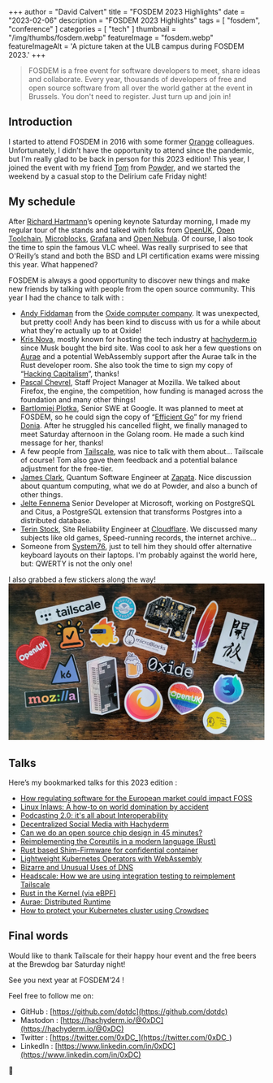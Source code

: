 +++
author = "David Calvert"
title = "FOSDEM 2023 Highlights"
date = "2023-02-06"
description = "FOSDEM 2023 Highlights"
tags = [
    "fosdem", "conference"
]
categories = [
    "tech"
]
thumbnail = "/img/thumbs/fosdem.webp"
featureImage = "fosdem.webp"
featureImageAlt = 'A picture taken at the ULB campus during FOSDEM 2023.'
+++

<!--more-->

> FOSDEM is a free event for software developers to meet, share ideas and collaborate. Every year, thousands of developers of free and open source software from all over the world gather at the event in Brussels. You don't need to register. Just turn up and join in!

## Introduction

I started to attend FOSDEM in 2016 with some former [Orange](https://www.orange.fr/portail) colleagues. Unfortunately, I didn’t have the opportunity to attend since the pandemic, but I'm really glad to be back in person for this 2023 edition! This year, I joined the event with my friend [Tom](https://github.com/wheybags) from [Powder](https://powder.gg/), and we started the weekend by a casual stop to the Delirium cafe Friday night!

## My schedule

After [Richard Hartmann](https://hachyderm.io/@RichiH@chaos.social)’s opening keynote Saturday morning, I made my regular tour of the stands and talked with folks from [OpenUK](https://openuk.uk/), [Open Toolchain](https://www.opentoolchain.org/), [Microblocks](http://microblocks.fun/), [Grafana](https://grafana.com/) and [Open Nebula](https://opennebula.io/). Of course, I also took the time to spin the famous VLC wheel. Was really surprised to see that O'Reilly’s stand and both the BSD and LPI certification exams were missing this year. What happened?

FOSDEM is always a good opportunity to discover new things and make new friends by talking with people from the open source community. This year I had the chance to talk with :

- [Andy Fiddaman](https://github.com/citrus-it) from the [Oxide computer company](https://oxide.computer/). It was unexpected, but pretty cool! Andy has been kind to discuss with us for a while about what they're actually up to at Oxide!
- [Kris Nova](https://hachyderm.io/@nova), mostly known for hosting the tech industry at [hachyderm.io](http://hachyderm.io/) since Musk bought the bird site. Was cool to ask her a few questions on [Aurae](https://github.com/aurae-runtime/aurae) and a potential WebAssembly support after the Aurae talk in the Rust developer room. She also took the time to sign my copy of “[Hacking Capitalism](https://hackingcapitalism.io/)”, thanks!
- [Pascal Chevrel](https://hachyderm.io/@pascalchevrel@mamot.fr), Staff Project Manager at Mozilla. We talked about Firefox, the engine, the competition, how funding is managed across the foundation and many other things!
- [Bartlomiej Plotka](https://github.com/bwplotka), Senior SWE at Google. It was planned to meet at FOSDEM, so he could sign the copy of “[Efficient Go](https://www.oreilly.com/library/view/efficient-go/9781098105709/)” for my friend [Donia](https://hachyderm.io/@doniacld). After he struggled his cancelled flight, we finally managed to meet Saturday afternoon in the Golang room. He made a such kind message for her, thanks!
- A few people from [Tailscale](https://tailscale.com/), was nice to talk with them about… Tailscale of course! Tom also gave them feedback and a potential balance adjustment for the free-tier.
- [James Clark](https://www.linkedin.com/in/jameshclrk/), Quantum Software Engineer at [Zapata](https://www.zapatacomputing.com/). Nice discussion about quantum computing, what we do at Powder, and also a bunch of other things.
- [Jelte Fennema](https://github.com/JelteF) Senior Developer at Microsoft, working on PostgreSQL and Citus, a PostgreSQL extension that transforms Postgres into a distributed database.
- [Terin Stock](https://github.com/terinjokes), Site Reliability Engineer at [Cloudflare](https://www.cloudflare.com/). We discussed many subjects like old games, Speed-running records, the internet archive…
- Someone from [System76](https://system76.com/), just to tell him they should offer alternative keyboard layouts on their laptops. I'm probably against the world here, but: QWERTY is not the only one!

I also grabbed a few stickers along the way!
![Stickers](fosdem-stickers.webp "Picture: stickers grabbed at FOSDEM'23.")

## Talks

Here’s my bookmarked talks for this 2023 edition :

- [How regulating software for the European market could impact FOSS](https://fosdem.org/2023/schedule/event/cyber_resilience/)
- [Linux Inlaws: A how-to on world domination by accident](https://fosdem.org/2023/schedule/event/linux_inlaws/)
- [Podcasting 2.0: it's all about Interoperability](https://fosdem.org/2023/schedule/event/podcasting20/)
- [Decentralized Social Media with Hachyderm](https://fosdem.org/2023/schedule/event/hachyderm/)
- [Can we do an open source chip design in 45 minutes?](https://fosdem.org/2023/schedule/event/open_source_chip_design/)
- [Reimplementing the Coreutils in a modern language (Rust)](https://fosdem.org/2023/schedule/event/rust_coreutils/)
- [Rust based Shim-Firmware for confidential container](https://fosdem.org/2023/schedule/event/cc_online_rust/)
- [Lightweight Kubernetes Operators with WebAssembly](https://fosdem.org/2023/schedule/event/container_kubernetes_operators_wasm/)
- [Bizarre and Unusual Uses of DNS](https://fosdem.org/2023/schedule/event/dns_bizarre_and_unusual_uses_of_dns/)
- [Headscale: How we are using integration testing to reimplement Tailscale](https://fosdem.org/2023/schedule/event/goheadscale/)
- [Rust in the Kernel (via eBPF)](https://fosdem.org/2023/schedule/event/rust_ebpf/)
- [Aurae: Distributed Runtime](https://fosdem.org/2023/schedule/event/rust_aurae_a_new_pid_1_for_distributed_systems/)
- [How to protect your Kubernetes cluster using Crowdsec](https://fosdem.org/2023/schedule/event/security_crowdsec/)

## Final words

Would like to thank Tailscale for their happy hour event and the free beers at the Brewdog bar Saturday night!

See you next year at FOSDEM’24 !

Feel free to follow me on:

- GitHub : [https://github.com/dotdc](https://github.com/dotdc)
- Mastodon : [https://hachyderm.io/@0xDC](https://hachyderm.io/@0xDC)
- Twitter : [https://twitter.com/0xDC_](https://twitter.com/0xDC_)
- LinkedIn : [https://www.linkedin.com/in/0xDC](https://www.linkedin.com/in/0xDC)

👋
